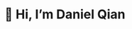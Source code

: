 # 👋 Hi, I’m Daniel Qian

<!---
danielqian-toast/danielqian-toast is a ✨ special ✨ repository because its `README.md` (this file) appears on your GitHub profile.
You can click the Preview link to take a look at your changes.
--->
